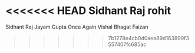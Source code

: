 <<<<<<< HEAD
Sidhant Raj rohit 
=======
Sidhant Raj
Jayam Gupta
Once Again
Vishal Bhagat
Faizan 
>>>>>>> 7b1278e4cb0d0aea89d163899f3557407fc685ac
